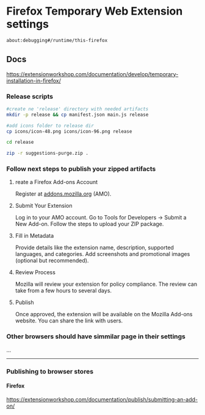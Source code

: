# Firefox Temporary Web Extension settings

```bash
about:debugging#/runtime/this-firefox
```

## Docs

<https://extensionworkshop.com/documentation/develop/temporary-installation-in-firefox/>

### Release scripts

```bash
#create ne 'release' directory with needed artifacts
mkdir -p release && cp manifest.json main.js release

#add icons folder to release dir
cp icons/icon-48.png icons/icon-96.png release

cd release

zip -r suggestions-purge.zip .
```

### Follow next steps to publish your zipped artifacts

1. reate a Firefox Add-ons Account

    Register at [addons.mozilla.org](https://addons.mozilla.org/en-US/firefox/) (AMO).

2. Submit Your Extension

    Log in to your AMO account.
    Go to Tools for Developers → Submit a New Add-on.
    Follow the steps to upload your ZIP package.

3. Fill in Metadata

    Provide details like the extension name, description, supported languages, and categories.
    Add screenshots and promotional images (optional but recommended).

4. Review Process

    Mozilla will review your extension for policy compliance. The review can take from a few hours to several days.

5. Publish

    Once approved, the extension will be available on the Mozilla Add-ons website. You can share the link with users.

### Other browsers should have simmilar page in their settings

...

---

### Publishing to browser stores

#### Firefox

<https://extensionworkshop.com/documentation/publish/submitting-an-add-on/>
